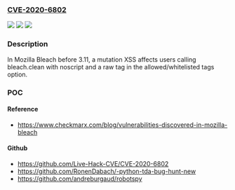 ### [CVE-2020-6802](https://cve.mitre.org/cgi-bin/cvename.cgi?name=CVE-2020-6802)
![](https://img.shields.io/static/v1?label=Product&message=Mozilla%20Bleach&color=blue)
![](https://img.shields.io/static/v1?label=Version&message=n%2Fa&color=blue)
![](https://img.shields.io/static/v1?label=Vulnerability&message=mutation%20XSS&color=brighgreen)

### Description

In Mozilla Bleach before 3.11, a mutation XSS affects users calling bleach.clean with noscript and a raw tag in the allowed/whitelisted tags option.

### POC

#### Reference
- https://www.checkmarx.com/blog/vulnerabilities-discovered-in-mozilla-bleach

#### Github
- https://github.com/Live-Hack-CVE/CVE-2020-6802
- https://github.com/RonenDabach/-python-tda-bug-hunt-new
- https://github.com/andreburgaud/robotspy

